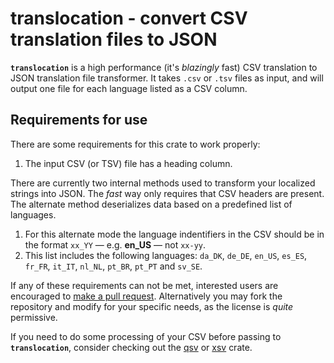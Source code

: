 # translocation - convert CSV translation files to JSON

**`translocation`** is a high performance (it's *blazingly* fast) CSV translation to JSON translation file transformer. It takes `.csv` or `.tsv` files as input, and will output one file for each language listed as a CSV column.

## Requirements for use

There are some requirements for this crate to work properly:
  1. The input CSV (or TSV) file has a heading column.

There are currently two internal methods used to transform your localized strings into JSON. The *fast* way only requires that CSV headers are present. The alternate method deserializes data based on a predefined list of languages. 
  1. For this alternate mode the language indentifiers in the CSV should be in the format `xx_YY` &mdash; e.g. **en_US** &mdash; not `xx-yy`.
  2. This list includes the following languages: `da_DK`, `de_DE`, `en_US`, `es_ES`, `fr_FR`, `it_IT`, `nl_NL`, `pt_BR`, `pt_PT` and `sv_SE`.

If any of these requirements can not be met, interested users are encouraged to [make a pull request](https://code.orbitsolutions.dev/orb-it-solutions/translocate/pulls). Alternatively you may fork the repository and modify for your specific needs, as the license is *quite* permissive.

If you need to do some processing of your CSV before passing to **`translocation`**, consider checking out the [qsv](https://crates.io/crates/qsv) or [xsv](https://crates.io/crates/xsv) crate.
